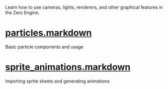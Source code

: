 Learn how to use cameras, lights, renderers, and other graphical features in the Zero Engine.

 # [particles.markdown](https://github.com/zeroengineteam/ZeroDocs/zero_editor_documentation/tutorials/graphics/particles.markdown)
Basic particle components and usage

 # [sprite_animations.markdown](https://github.com/zeroengineteam/ZeroDocs/zero_editor_documentation/tutorials/graphics/sprite_animations.markdown)
Importing sprite sheets and generating animations 

 